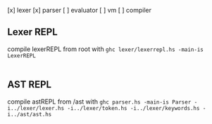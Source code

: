 [x] lexer
[x] parser
[ ] evaluator
[ ] vm
[ ] compiler

## Lexer REPL
compile lexerREPL from root with `ghc lexer/lexerrepl.hs -main-is LexerREPL` <br><br>

## AST REPL
compile astREPL from /ast with `ghc parser.hs -main-is Parser -i../lexer/lexer.hs -i../lexer/token.hs -i../lexer/keywords.hs -i../ast/ast.hs`
